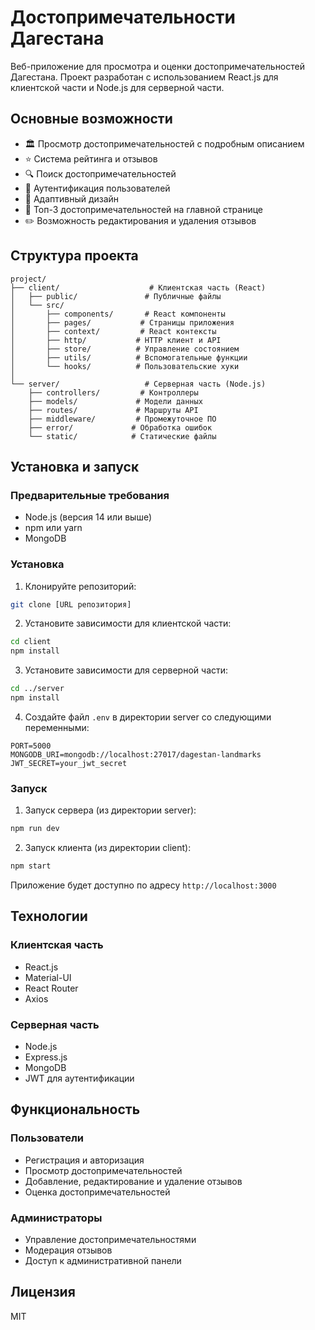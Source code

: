 # Достопримечательности Дагестана

Веб-приложение для просмотра и оценки достопримечательностей Дагестана. Проект разработан с использованием React.js для клиентской части и Node.js для серверной части.

## Основные возможности

- 🏛️ Просмотр достопримечательностей с подробным описанием
- ⭐ Система рейтинга и отзывов
- 🔍 Поиск достопримечательностей
- 👤 Аутентификация пользователей
- 📱 Адаптивный дизайн
- 🎯 Топ-3 достопримечательностей на главной странице
- ✏️ Возможность редактирования и удаления отзывов

## Структура проекта

```
project/
├── client/                    # Клиентская часть (React)
│   ├── public/               # Публичные файлы
│   └── src/
│       ├── components/       # React компоненты
│       ├── pages/           # Страницы приложения
│       ├── context/         # React контексты
│       ├── http/           # HTTP клиент и API
│       ├── store/          # Управление состоянием
│       ├── utils/          # Вспомогательные функции
│       └── hooks/          # Пользовательские хуки
│
└── server/                   # Серверная часть (Node.js)
    ├── controllers/         # Контроллеры
    ├── models/             # Модели данных
    ├── routes/             # Маршруты API
    ├── middleware/         # Промежуточное ПО
    ├── error/             # Обработка ошибок
    └── static/            # Статические файлы
```

## Установка и запуск

### Предварительные требования

- Node.js (версия 14 или выше)
- npm или yarn
- MongoDB

### Установка

1. Клонируйте репозиторий:
```bash
git clone [URL репозитория]
```

2. Установите зависимости для клиентской части:
```bash
cd client
npm install
```

3. Установите зависимости для серверной части:
```bash
cd ../server
npm install
```

4. Создайте файл `.env` в директории server со следующими переменными:
```env
PORT=5000
MONGODB_URI=mongodb://localhost:27017/dagestan-landmarks
JWT_SECRET=your_jwt_secret
```

### Запуск

1. Запуск сервера (из директории server):
```bash
npm run dev
```

2. Запуск клиента (из директории client):
```bash
npm start
```

Приложение будет доступно по адресу `http://localhost:3000`

## Технологии

### Клиентская часть
- React.js
- Material-UI
- React Router
- Axios

### Серверная часть
- Node.js
- Express.js
- MongoDB
- JWT для аутентификации

## Функциональность

### Пользователи
- Регистрация и авторизация
- Просмотр достопримечательностей
- Добавление, редактирование и удаление отзывов
- Оценка достопримечательностей

### Администраторы
- Управление достопримечательностями
- Модерация отзывов
- Доступ к административной панели

## Лицензия

MIT 